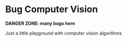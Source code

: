 # Bug Computer Vision
**DANGER ZONE: many bugs here**

Just a little playground with computer vision algorithms
